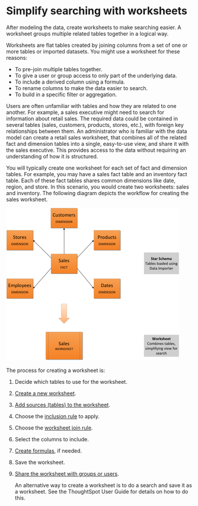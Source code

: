 # Simplify searching with worksheets

After modeling the data, create worksheets to make searching easier. A worksheet groups multiple related tables together in a logical way.

Worksheets are flat tables created by joining columns from a set of one or more tables or imported datasets. You might use a worksheet for these reasons:

-   To pre-join multiple tables together.
-   To give a user or group access to only part of the underlying data.
-   To include a derived column using a formula.
-   To rename columns to make the data easier to search.
-   To build in a specific filter or aggregation.

Users are often unfamiliar with tables and how they are related to one another. For example, a sales executive might need to search for information about retail sales. The required data could be contained in several tables \(sales, customers, products, stores, etc.\), with foreign key relationships between them. An administrator who is familiar with the data model can create a retail sales worksheet, that combines all of the related fact and dimension tables into a single, easy-to-use view, and share it with the sales executive. This provides access to the data without requiring an understanding of how it is structured.

You will typically create one worksheet for each set of fact and dimension tables. For example, you may have a sales fact table and an inventory fact table. Each of these fact tables shares common dimensions like date, region, and store. In this scenario, you would create two worksheets: sales and inventory. The following diagram depicts the workflow for creating the sales worksheet.

![](../../images/workflow_create_worksheet.png)

The process for creating a worksheet is:

1.  Decide which tables to use for the worksheet.
2.  [Create a new worksheet](worksheet_create.html#).
3.  [Add sources \(tables\) to the worksheet](worksheet_add_tables.html#).
4.  Choose the [inclusion rule](about_inclusion_rule.html#) to apply.
5.  Choose the [worksheet join rule](progressive_joins.html#).
6.  Select the columns to include.
7.  [Create formulas](create_formula.html#), if needed.
8.  Save the worksheet.
9.  [Share the worksheet with groups or users](../data_security/share_worksheets.html#).

    An alternative way to create a worksheet is to do a search and save it as a worksheet. See the ThoughtSpot User Guide for details on how to do this.


